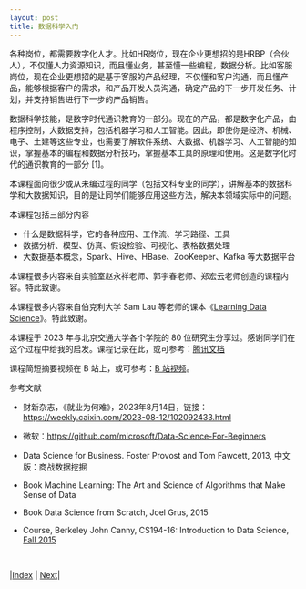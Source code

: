```yaml
---
layout: post
title: 数据科学入门
---
```


各种岗位，都需要数字化人才。比如HR岗位，现在企业更想招的是HRBP（合伙人），不仅懂人力资源知识，而且懂业务，甚至懂一些编程，数据分析。比如客服岗位，现在企业更想招的是基于客服的产品经理，不仅懂和客户沟通，而且懂产品，能够根据客户的需求，和产品开发人员沟通，确定产品的下一步开发任务、计划，并支持销售进行下一步的产品销售。

数据科学技能，是数字时代通识教育的一部分。现在的产品，都是数字化产品，由程序控制，大数据支持，包括机器学习和人工智能。因此，即使你是经济、机械、电子、土建等这些专业，也需要了解软件系统、大数据、机器学习、人工智能的知识，掌握基本的编程和数据分析技巧，掌握基本工具的原理和使用。这是数字化时代的通识教育的一部分 [1]。

本课程面向很少或从未编过程的同学（包括文科专业的同学），讲解基本的数据科学和大数据知识，目的是让同学们能够应用这些方法，解决本领域实际中的问题。

本课程包括三部分内容
- 什么是数据科学，它的各种应用、工作流、学习路径、工具
- 数据分析、模型、仿真、假设检验、可视化、表格数据处理
- 大数据基本概念，Spark、Hive、HBase、ZooKeeper、Kafka 等大数据平台

本课程很多内容来自实验室赵永祥老师、郭宇春老师、郑宏云老师创造的课程内容。特此致谢。

本课程很多内容来自伯克利大学 Sam Lau 等老师的课本《[Learning Data Science](https://learningds.org/intro.html)》。特此致谢。

本课程于 2023 年与北京交通大学各个学院的 80 位研究生分享过。感谢同学们在这个过程中给我的启发。课程记录在此，或可参考：[腾讯文档](https://docs.qq.com/doc/DT1RZZmVkRlpiVUJD)

课程简短摘要视频在 B 站上，或可参考：[B 站视频](https://www.bilibili.com/video/BV1HV411c7dV)。

参考文献

- 财新杂志，《就业为何难》，2023年8月14日，链接：https://weekly.caixin.com/2023-08-12/102092433.html

- 微软：https://github.com/microsoft/Data-Science-For-Beginners

- Data Science for Business. Foster Provost and Tom Fawcett, 2013, 中文版：商战数据挖掘

- Book Machine Learning: The Art and Science of Algorithms that Make Sense of Data

- Book Data Science from Scratch, Joel Grus, 2015

- Course, Berkeley John Canny, CS194-16: Introduction to Data Science, [Fall 2015](https://bcourses.berkeley.edu/courses/1377158/)

<br/>

|[Index](../) | [Next](2-ds/3-0-ds)|
